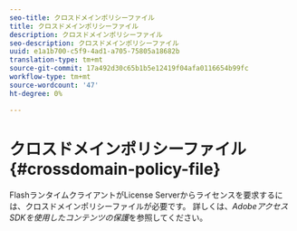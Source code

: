 ```yaml
---
seo-title: クロスドメインポリシーファイル
title: クロスドメインポリシーファイル
description: クロスドメインポリシーファイル
seo-description: クロスドメインポリシーファイル
uuid: e1a1b700-c5f9-4ad1-a705-75805a18682b
translation-type: tm+mt
source-git-commit: 17a492d30c65b1b5e12419f04afa0116654b99fc
workflow-type: tm+mt
source-wordcount: '47'
ht-degree: 0%

---
```



# クロスドメインポリシーファイル{#crossdomain-policy-file}

FlashランタイムクライアントがLicense Serverからライセンスを要求するには、クロスドメインポリシーファイルが必要です。 詳しくは、*AdobeアクセスSDKを使用したコンテンツの保護*&#x200B;を参照してください。
